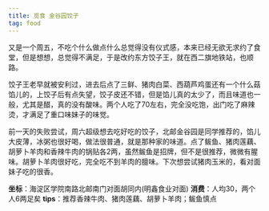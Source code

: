 ```yaml
---
title: 觅食 金谷园饺子
tag: food
---
```

又是一个周五，不吃个什么做点什么总觉得没有仪式感，本来已经无欲无求约了食堂，但是想想，总觉得不满足，于是改约东方饺子王，就在西二旗地铁站，也顺路。

饺子王老早就被安利过，进去后点了三鲜、猪肉白菜、西葫芦鸡蛋还有一个什么菇馅儿的，上饺子后有点失望，饺子皮还不错，但是馅儿真的太少了，而且味道也一般，尤其是醋，真的没有酸味。两个人吃了70左右，完全没吃饱，出门吃了麻辣烫，才满足了重口味妹子的味觉。

前一天的失败尝试，周六超级想去吃好吃的饺子，北邮金谷园是同学推荐的，馅儿大皮薄，冰粥也很好喝，做法很普通，就是那种家的味道。点了鲅鱼、猪肉莲藕、胡萝卜羊肉和香辣牛肉的锅贴各2两，虽然鲅鱼是招牌，但不是很推荐，微微有腥味。胡萝卜羊肉很好吃，完全吃不到羊肉的膻味。下次想尝试猪肉玉米的，看对面妹子吃的很香。

**坐标**：海淀区学院南路北邮南门对面胡同内(明鑫食业对面)
**消费**：人均30，两个人6两足矣
**tips**：推荐香辣牛肉、猪肉莲藕、胡萝卜羊肉；鲅鱼慎点